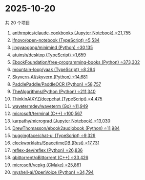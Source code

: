 # 2025-10-20

共 20 个项目

<!-- BEGIN GITHUB -->
<!-- 最后更新时间 2025-10-20 07:07:56 +0800 -->
1. [anthropics/claude-cookbooks (Jupyter Notebook) ⭐21,755](https://github.com/anthropics/claude-cookbooks)
1. [lfnovo/open-notebook (TypeScript) ⭐5,534](https://github.com/lfnovo/open-notebook)
1. [jingyaogong/minimind (Python) ⭐30,135](https://github.com/jingyaogong/minimind)
1. [atuinsh/desktop (TypeScript) ⭐1,659](https://github.com/atuinsh/desktop)
1. [EbookFoundation/free-programming-books (Python) ⭐373,302](https://github.com/EbookFoundation/free-programming-books)
1. [mountain-loop/yaak (TypeScript) ⭐8,294](https://github.com/mountain-loop/yaak)
1. [Skyvern-AI/skyvern (Python) ⭐14,681](https://github.com/Skyvern-AI/skyvern)
1. [PaddlePaddle/PaddleOCR (Python) ⭐58,757](https://github.com/PaddlePaddle/PaddleOCR)
1. [TheAlgorithms/Python (Python) ⭐211,340](https://github.com/TheAlgorithms/Python)
1. [ThinkInAIXYZ/deepchat (TypeScript) ⭐4,475](https://github.com/ThinkInAIXYZ/deepchat)
1. [wavetermdev/waveterm (Go) ⭐11,949](https://github.com/wavetermdev/waveterm)
1. [microsoft/terminal (C++) ⭐100,567](https://github.com/microsoft/terminal)
1. [karpathy/micrograd (Jupyter Notebook) ⭐13,030](https://github.com/karpathy/micrograd)
1. [DrewThomasson/ebook2audiobook (Python) ⭐11,984](https://github.com/DrewThomasson/ebook2audiobook)
1. [huggingface/chat-ui (TypeScript) ⭐9,329](https://github.com/huggingface/chat-ui)
1. [clockworklabs/SpacetimeDB (Rust) ⭐17,731](https://github.com/clockworklabs/SpacetimeDB)
1. [reflex-dev/reflex (Python) ⭐26,836](https://github.com/reflex-dev/reflex)
1. [qbittorrent/qBittorrent (C++) ⭐33,426](https://github.com/qbittorrent/qBittorrent)
1. [microsoft/vcpkg (CMake) ⭐25,861](https://github.com/microsoft/vcpkg)
1. [myshell-ai/OpenVoice (Python) ⭐34,794](https://github.com/myshell-ai/OpenVoice)
<!-- END GITHUB -->